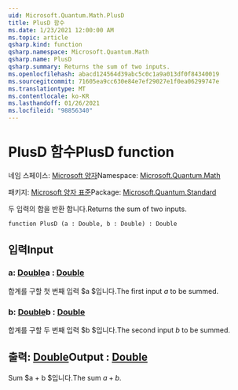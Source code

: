 ```yaml
---
uid: Microsoft.Quantum.Math.PlusD
title: PlusD 함수
ms.date: 1/23/2021 12:00:00 AM
ms.topic: article
qsharp.kind: function
qsharp.namespace: Microsoft.Quantum.Math
qsharp.name: PlusD
qsharp.summary: Returns the sum of two inputs.
ms.openlocfilehash: abacd124564d39abc5c0c1a9a013df0f84340019
ms.sourcegitcommit: 71605ea9cc630e84e7ef29027e1f0ea06299747e
ms.translationtype: MT
ms.contentlocale: ko-KR
ms.lasthandoff: 01/26/2021
ms.locfileid: "98856340"
---
```

# <a name="plusd-function"></a><span data-ttu-id="f7c83-102">PlusD 함수</span><span class="sxs-lookup"><span data-stu-id="f7c83-102">PlusD function</span></span>

<span data-ttu-id="f7c83-103">네임 스페이스: [Microsoft 양자](xref:Microsoft.Quantum.Math)</span><span class="sxs-lookup"><span data-stu-id="f7c83-103">Namespace: [Microsoft.Quantum.Math](xref:Microsoft.Quantum.Math)</span></span>

<span data-ttu-id="f7c83-104">패키지: [Microsoft 양자 표준](https://nuget.org/packages/Microsoft.Quantum.Standard)</span><span class="sxs-lookup"><span data-stu-id="f7c83-104">Package: [Microsoft.Quantum.Standard](https://nuget.org/packages/Microsoft.Quantum.Standard)</span></span>


<span data-ttu-id="f7c83-105">두 입력의 합을 반환 합니다.</span><span class="sxs-lookup"><span data-stu-id="f7c83-105">Returns the sum of two inputs.</span></span>

```qsharp
function PlusD (a : Double, b : Double) : Double
```


## <a name="input"></a><span data-ttu-id="f7c83-106">입력</span><span class="sxs-lookup"><span data-stu-id="f7c83-106">Input</span></span>

### <a name="a--double"></a><span data-ttu-id="f7c83-107">a: [Double](xref:microsoft.quantum.lang-ref.double)</span><span class="sxs-lookup"><span data-stu-id="f7c83-107">a : [Double](xref:microsoft.quantum.lang-ref.double)</span></span>

<span data-ttu-id="f7c83-108">합계를 구할 첫 번째 입력 $a $입니다.</span><span class="sxs-lookup"><span data-stu-id="f7c83-108">The first input $a$ to be summed.</span></span>


### <a name="b--double"></a><span data-ttu-id="f7c83-109">b: [Double](xref:microsoft.quantum.lang-ref.double)</span><span class="sxs-lookup"><span data-stu-id="f7c83-109">b : [Double](xref:microsoft.quantum.lang-ref.double)</span></span>

<span data-ttu-id="f7c83-110">합계를 구할 두 번째 입력 $b $입니다.</span><span class="sxs-lookup"><span data-stu-id="f7c83-110">The second input $b$ to be summed.</span></span>



## <a name="output--double"></a><span data-ttu-id="f7c83-111">출력: [Double](xref:microsoft.quantum.lang-ref.double)</span><span class="sxs-lookup"><span data-stu-id="f7c83-111">Output : [Double](xref:microsoft.quantum.lang-ref.double)</span></span>

<span data-ttu-id="f7c83-112">Sum $a + b $입니다.</span><span class="sxs-lookup"><span data-stu-id="f7c83-112">The sum $a + b$.</span></span>